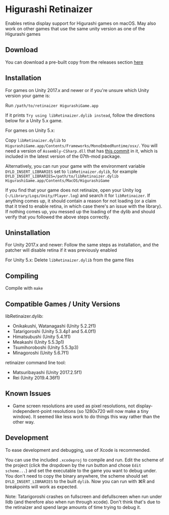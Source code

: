 # Higurashi Retinaizer

Enables retina display support for Higurashi games on macOS.  May also work on other games that use the same unity version as one of the Higurashi games

## Download
You can download a pre-built copy from the releases section [here](https://github.com/tellowkrinkle/higurashi-retinaizer/releases/latest)

## Installation
For games on Unity 2017.x and newer or if you're unsure which Unity version your game is:

Run `/path/to/retinaizer HigurashiGame.app`

If it prints `Try using libRetinaizer.dylib instead`, follow the directions below for a Unity 5.x game.

For games on Unity 5.x:

Copy `libRetinaizer.dylib` to `HigurashiGame.app/Contents/Frameworks/MonoEmbedRuntime/osx/`.  You will need a version of `Assembly-CSharp.dll` that has [this commit](https://github.com/07th-mod/higurashi-assembly/commit/0f625a5bcebdb07674531b92eb68f8d16a9bc14f) in it, which is included in the latest version of the 07th-mod package.

Alternatively, you can run your game with the environment variable `DYLD_INSERT_LIBRARIES` set to `libRetinaizer.dylib`, for example `DYLD_INSERT_LIBRARIES=/path/to/libRetinaizer.dylib HigurashiGame.app/Contents/MacOS/HigurashiGame`

If you find that your game does not retinaize, open your Unity log (`~/Library/Logs/Unity/Player.log`) and search it for `libRetinaizer`.  If anything comes up, it should contain a reason for not loading (or a claim that it tried to enable retina, in which case there's an issue with the library).  If nothing comes up, you messed up the loading of the dylib and should verify that you followed the above steps correctly.

## Uninstallation
For Unity 2017.x and newer:
Follow the same steps as installation, and the patcher will disable retina if it was previously enabled

For Unity 5.x:
Delete `libRetinaizer.dylib` from the game files

## Compiling
Compile with `make`

## Compatible Games / Unity Versions
libRetinaizer.dylib:
- Onikakushi, Watanagashi (Unity 5.2.2f1)
- Tatarigoroshi (Unity 5.3.4p1 and 5.4.0f1)
- Himatsubushi (Unity 5.4.1f1)
- Meakashi (Unity 5.5.3p1)
- Tsumihoroboshi (Unity 5.5.3p3)
- Minagoroshi (Unity 5.6.7f1)

retinaizer command line tool:
- Matsuribayashi (Unity 2017.2.5f1)
- Rei (Unity 2019.4.36f1)

## Known Issues
- Game screen resolutions are used as pixel resolutions, not display-independent-point resolutions (so 1280x720 will now make a tiny window).  It seemed like less work to do things this way rather than the other way.

## Development
To ease development and debugging, use of Xcode is recommended.

You can use the included `.xcodeproj` to compile and run.  Edit the scheme of the project (click the dropdown by the run button and chose `Edit scheme...`) and set the executable to the game you want to debug under.  You don't need to copy the binary anywhere, the scheme should set `DYLD_INSERT_LIBRARIES` to the built `dylib`.  Now you can run with ⌘R and breakpoints will work as expected. 

Note: Tatarigoroshi crashes on fullscreen and defullscreen when run under lldb (and therefore also when run through xcode).  Don't think that's due to the retinaizer and spend large amounts of time trying to debug it.
